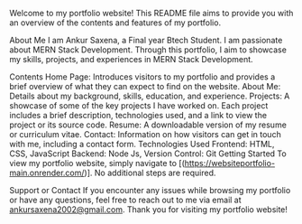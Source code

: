 
Welcome to my portfolio website! This README file aims to provide you with an overview of the contents and features of my portfolio.

About Me
I am Ankur Saxena, a Final year Btech Student. I am passionate about MERN Stack Development. Through this portfolio, I aim to showcase my skills, projects, and experiences in MERN Stack Development.

Contents
Home Page: Introduces visitors to my portfolio and provides a brief overview of what they can expect to find on the website.
About Me: Details about my background, skills, education, and experience.
Projects: A showcase of some of the key projects I have worked on. Each project includes a brief description, technologies used, and a link to view the project or its source code.
Resume: A downloadable version of my resume or curriculum vitae.
Contact: Information on how visitors can get in touch with me, including a contact form.
Technologies Used
Frontend: HTML, CSS, JavaScript
Backend: Node Js,
Version Control: Git
Getting Started
To view my portfolio website, simply navigate to [(https://websiteportfolio-main.onrender.com/)]. No additional steps are required.

Support or Contact
If you encounter any issues while browsing my portfolio or have any questions, feel free to reach out to me via email at ankursaxena2002@gmail.com.
Thank you for visiting my portfolio website!
